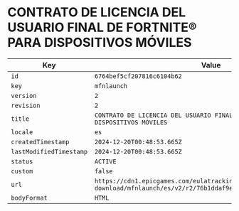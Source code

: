 # CONTRATO DE LICENCIA DEL USUARIO FINAL DE FORTNITE® PARA DISPOSITIVOS MÓVILES

| Key | Value |
| --- | ----- |
| `id` | `6764bef5cf207816c6104b62` |
| `key` | `mfnlaunch` |
| `version` | `2` |
| `revision` | `2` |
| `title` | `CONTRATO DE LICENCIA DEL USUARIO FINAL DE FORTNITE® PARA DISPOSITIVOS MÓVILES` |
| `locale` | `es` |
| `createdTimestamp` | `2024-12-20T00:48:53.665Z` |
| `lastModifiedTimestamp` | `2024-12-20T00:48:53.665Z` |
| `status` | `ACTIVE` |
| `custom` | `false` |
| `url` | `https://cdn1.epicgames.com/eulatracking-download/mfnlaunch/es/v2/r2/76b1ddaf9e11366490461551a5164691.pdf` |
| `bodyFormat` | `HTML` |
